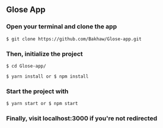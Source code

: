 ## Glose App

### Open your terminal and clone the app

```
$ git clone https://github.com/Bakhaw/Glose-app.git
```

### Then, initialize the project

```
$ cd Glose-app/
```

```
$ yarn install or $ npm install
```

### Start the project with

```
$ yarn start or $ npm start
```

### Finally, visit localhost:3000 if you're not redirected